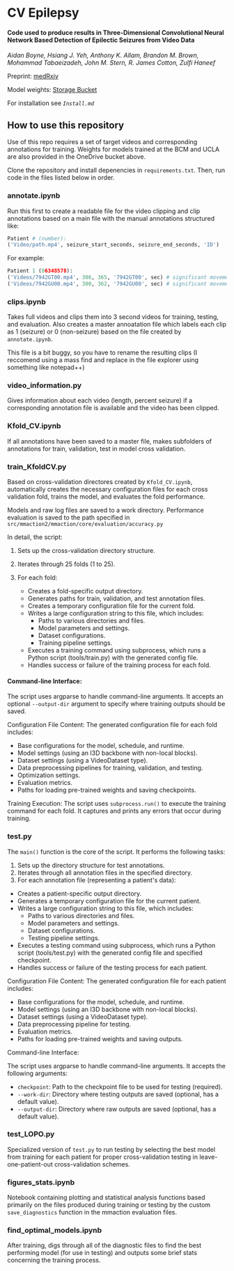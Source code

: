 # CV Epilepsy
#### Code used to produce results in **Three-Dimensional Convolutional Neural Network Based Detection of Epilectic Seizures from Video Data**
_Aidan Boyne, Hsiang J. Yeh, Anthony K. Allam, Brandon M. Brown, Mohammad Tabaeizadeh, John M. Stern, R. James Cotton, Zulfi Haneef_

Preprint: [medRxiv](https://www.medrxiv.org/content/10.1101/2024.10.11.24315247v1)

Model weights: [Storage Bucket](https://bcmedu-my.sharepoint.com/:f:/g/personal/u251245_bcm_edu/EugwlExA3IdFnzNzwUcAPXsB9Lf2KUR4Q53ruaWDXIcj_A?e=2T47nW)

For installation see _`Install.md`_

## How to use this repository

Use of this repo requires a set of target videos and corresponding annotations for training. Weights for models trained at the BCM and UCLA are also provided in the OneDrive bucket above.

Clone the repository and install depenencies in `requirements.txt`. Then, run code in the files listed below in order.

### annotate.ipynb

Run this first to create a readable file for the video clipping and clip annotations based on a main file with the manual annotations structured like:

```python
Patient # (number):
('Video/path.mp4', seizure_start_seconds, seizure_end_seconds, 'ID')
```
For example:
```python
Patient 1 (06348578):
('Videos/7942GT00.mp4', 306, 365, '7942GT00', sec) # significant movement 
('Videos/7942GU00.mp4', 300, 362, '7942GU00', sec) # significant movement
```

### clips.ipynb

Takes full videos and clips them into 3 second videos for training, testing, and evaluation. Also creates a master annoatation file which labels each clip as 1 (seizure) or 0 (non-seizure) based on the file created by `annotate.ipynb`.

This file is a bit buggy, so you have to rename the resulting clips (I reccomend using a mass find and replace in the file explorer using something like notepad++)

### video_information.py

Gives information about each video (length, percent seizure) if a corresponding annotation file is available and the video has been clipped.

### Kfold_CV.ipynb

If all annotations have been saved to a master file, makes subfolders of annotations for train, validation, test in model cross validation.

### train_KfoldCV.py

Based on cross-validation directores created by `Kfold_CV.ipynb`, automatically creates the necessary configuration files for each cross validation fold, trains the model, and evaluates the fold performance.

Models and raw log files are saved to a work directory. Performance evaluation is saved to the path specified in `src/mmaction2/mmaction/core/evaluation/accuracy.py`

In detail, the script:
1. Sets up the cross-validation directory structure.
2. Iterates through 25 folds (1 to 25).
3. For each fold:

    - Creates a fold-specific output directory.
    - Generates paths for train, validation, and test annotation files.
    - Creates a temporary configuration file for the current fold.
    - Writes a large configuration string to this file, which includes:
        - Paths to various directories and files.
        - Model parameters and settings.
        - Dataset configurations.
        - Training pipeline settings.
    - Executes a training command using subprocess, which runs a Python script (tools/train.py) with the generated config file.
    - Handles success or failure of the training process for each fold.


#### Command-line Interface:

The script uses argparse to handle command-line arguments.
It accepts an optional `--output-dir` argument to specify where training outputs should be saved.

Configuration File Content:
The generated configuration file for each fold includes:
- Base configurations for the model, schedule, and runtime.
- Model settings (using an I3D backbone with non-local blocks).
- Dataset settings (using a VideoDataset type).
- Data preprocessing pipelines for training, validation, and testing.
- Optimization settings.
- Evaluation metrics.
- Paths for loading pre-trained weights and saving checkpoints.

Training Execution: The script uses `subprocess.run()` to execute the training command for each fold.
It captures and prints any errors that occur during training.


### test.py

The `main()` function is the core of the script. It performs the following tasks:
1. Sets up the directory structure for test annotations.
2. Iterates through all annotation files in the specified directory.
3. For each annotation file (representing a patient's data):

- Creates a patient-specific output directory.
- Generates a temporary configuration file for the current patient.
- Writes a large configuration string to this file, which includes:
    - Paths to various directories and files.
    - Model parameters and settings.
    - Dataset configurations.
    - Testing pipeline settings.
- Executes a testing command using subprocess, which runs a Python script (tools/test.py) with the generated config file and specified checkpoint.
- Handles success or failure of the testing process for each patient.


Configuration File Content:
The generated configuration file for each patient includes:

- Base configurations for the model, schedule, and runtime.
- Model settings (using an I3D backbone with non-local blocks).
- Dataset settings (using a VideoDataset type).
- Data preprocessing pipeline for testing.
- Evaluation metrics.
- Paths for loading pre-trained weights and saving outputs.

Command-line Interface:

The script uses argparse to handle command-line arguments.
It accepts the following arguments:

- `checkpoint`: Path to the checkpoint file to be used for testing (required).
- `--work-dir`: Directory where testing outputs are saved (optional, has a default value).
- `--output-dir`: Directory where raw outputs are saved (optional, has a default value).

### test_LOPO.py

Specialized version of `test.py` to run testing by selecting the best model from training for each patient for proper cross-validation testing in leave-one-patient-out cross-validation schemes.

### figures_stats.ipynb

Notebook containing plotting and statistical analysis functions based primarily on the files produced during training or testing by the custom `save_diagnostics` function in the mmaction evaluation files.

### find_optimal_models.ipynb

After training, digs through all of the diagnostic files to find the best performing model (for use in testing) and outputs some brief stats concerning the training process.



